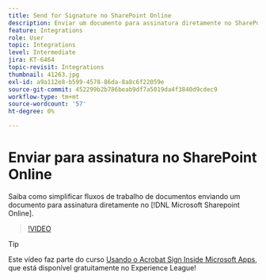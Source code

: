 ```yaml
---
title: Send for Signature no SharePoint Online
description: Enviar um documento para assinatura diretamente no SharePoint Online
feature: Integrations
role: User
topic: Integrations
level: Intermediate
jira: KT-6464
topic-revisit: Integrations
thumbnail: 41263.jpg
exl-id: a9a112e8-b599-4578-86da-8a8c6f22059e
source-git-commit: 452299b2b786beab9df7a5019da4f3840d9cdec9
workflow-type: tm+mt
source-wordcount: '57'
ht-degree: 0%

---
```


# Enviar para assinatura no SharePoint Online

Saiba como simplificar fluxos de trabalho de documentos enviando um documento para assinatura diretamente no [!DNL Microsoft Sharepoint Online].

>[!VIDEO](https://video.tv.adobe.com/v/41263?quality=12&learn=on&hidetitle=true)

>[!TIP]
>
>Este vídeo faz parte do curso [Usando o Acrobat Sign Inside Microsoft Apps](https://experienceleague.adobe.com/?recommended=Sign-U-1-2020.2), que está disponível gratuitamente no Experience League!
